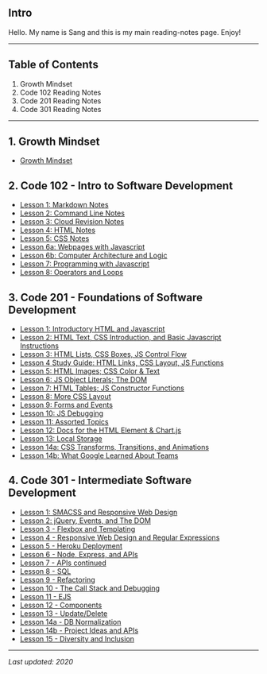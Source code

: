 
## Intro
Hello. My name is Sang and this is my main reading-notes page. Enjoy!
****

## Table of Contents
1. Growth Mindset
2. Code 102 Reading Notes
3. Code 201 Reading Notes
4. Code 301 Reading Notes

******

## 1. Growth Mindset
+ [Growth Mindset](https://github.com/sangmlee76/reading-notes/code-102/growthmindset)

## 2. Code 102 - Intro to Software Development 
+ [Lesson 1: Markdown Notes](https://sangmlee76.github.io/reading-notes/code-102/markdown)
+ [Lesson 2: Command Line Notes](https://sangmlee76.github.io/reading-notes/code-102/commandline)
+ [Lesson 3: Cloud Revision Notes](https://sangmlee76.github.io/reading-notes/code-102/cloudrevisions)
+ [Lesson 4: HTML Notes](https://sangmlee76.github.io/reading-notes/code-102/html)
+ [Lesson 5: CSS Notes](https://sangmlee76.github.io/reading-notes/code-102/css)
+ [Lesson 6a: Webpages with Javascript](https://sangmlee76.github.io/reading-notes/code-102/webpage-js)
+ [Lesson 6b: Computer Architecture and Logic](https://sangmlee76.github.io/reading-notes/code-102/comp-architecture)
+ [Lesson 7: Programming with Javascript](https://sangmlee76.github.io/reading-notes/code-102/programming-js)
+ [Lesson 8: Operators and Loops](https://sangmlee76.github.io/reading-notes/code-102/js-operators-loops)

## 3. Code 201 - Foundations of Software Development
+ [Lesson 1: Introductory HTML and Javascript](https://sangmlee76.github.io/reading-notes/code-201/class-01)
+ [Lesson 2: HTML Text, CSS Introduction, and Basic Javascript Instructions](https://sangmlee76.github.io/reading-notes/code-201/class-02)
+ [Lesson 3: HTML Lists, CSS Boxes, JS Control Flow](https://sangmlee76.github.io/reading-notes/code-201/class-03)
+ [Lesson 4 Study Guide: HTML Links, CSS Layout, JS Functions](https://sangmlee76.github.io/reading-notes/code-201/class-04)
+ [Lesson 5: HTML Images; CSS Color & Text](https://sangmlee76.github.io/reading-notes/code-201/class-05)
+ [Lesson 6: JS Object Literals; The DOM](https://sangmlee76.github.io/reading-notes/code-201/class-06)
+ [Lesson 7: HTML Tables; JS Constructor Functions](https://sangmlee76.github.io/reading-notes/code-201/class-07)
+ [Lesson 8: More CSS Layout](https://sangmlee76.github.io/reading-notes/code-201/class-08)
+ [Lesson 9: Forms and Events](https://sangmlee76.github.io/reading-notes/code-201/class-09)
+ [Lesson 10: JS Debugging](https://sangmlee76.github.io/reading-notes/code-201/class-10)
+ [Lesson 11: Assorted Topics](https://sangmlee76.github.io/reading-notes/code-201/class-11)
+ [Lesson 12: Docs for the HTML <canvas> Element & Chart.js](https://sangmlee76.github.io/reading-notes/code-201/class-12)
+ [Lesson 13: Local Storage](https://sangmlee76.github.io/reading-notes/code-201/class-13)
+ [Lesson 14a: CSS Transforms, Transitions, and Animations](https://sangmlee76.github.io/reading-notes/code-201/class-14a)
+ [Lesson 14b: What Google Learned About Teams](https://sangmlee76.github.io/reading-notes/code-201/class-14b)

## 4. Code 301 - Intermediate Software Development

+ [Lesson 1: SMACSS and Responsive Web Design](https://sangmlee76.github.io/reading-notes/code-301/class-01)
+ [Lesson 2: jQuery, Events, and The DOM](https://sangmlee76.github.io/reading-notes/code-301/class-02)
+ [Lesson 3 - Flexbox and Templating](https://sangmlee76.github.io/reading-notes/code-301/class-03)
+ [Lesson 4 - Responsive Web Design and Regular Expressions](https://sangmlee76.github.io/reading-notes/code-301/class-04)
+ [Lesson 5 - Heroku Deployment](https://sangmlee76.github.io/reading-notes/code-301/class-05)
+ [Lesson 6 - Node, Express, and APIs](https://sangmlee76.github.io/reading-notes/code-301/class-06)
+ [Lesson 7 - APIs continued](https://sangmlee76.github.io/reading-notes/code-301/class-07)
+ [Lesson 8 - SQL](https://sangmlee76.github.io/reading-notes/code-301/class-08)
+ [Lesson 9 - Refactoring](https://sangmlee76.github.io/reading-notes/code-301/class-09)
+ [Lesson 10 - The Call Stack and Debugging](https://sangmlee76.github.io/reading-notes/code-301/class-10)
+ [Lesson 11 - EJS](https://sangmlee76.github.io/reading-notes/code-301/class-11)
+ [Lesson 12 - Components](https://sangmlee76.github.io/reading-notes/code-301/class-12)
+ [Lesson 13 - Update/Delete](https://sangmlee76.github.io/reading-notes/code-301/class-13)
+ [Lesson 14a - DB Normalization](https://sangmlee76.github.io/reading-notes/code-301/class-14a)
+ [Lesson 14b - Project Ideas and APIs](https://sangmlee76.github.io/reading-notes/code-301/class-14b)
+ [Lesson 15 - Diversity and Inclusion](https://sangmlee76.github.io/reading-notes/code-301/class-15)

****

*Last updated: 2020*
